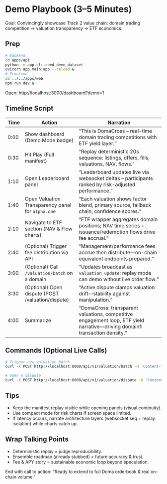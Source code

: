 # Demo Playbook (3–5 Minutes)

Goal: Convincingly showcase Track 2 value chain: domain trading competition → valuation transparency → ETF economics.

## Prep
```bash
# Backend
cd apps/api
python -m app.cli.seed_demo_dataset
uvicorn app.main:app --reload &
# Frontend
cd ../../apps/web
npm run dev &
```
Open: http://localhost:3000/dashboard?demo=1

## Timeline Script
| Time | Action | Narration |
|------|--------|-----------|
| 0:00 | Show dashboard (Demo Mode badge) | “This is DomaCross – real-time domain trading competitions with ETF yield layer.” |
| 0:30 | Hit Play (Full manifest) | “Replay deterministic 20s sequence: listings, offers, fills, valuations, NAV, flows.” |
| 1:10 | Open Leaderboard panel | “Leaderboard updates live via websocket deltas – participants ranked by risk-adjusted performance.” |
| 1:40 | Open Valuation Transparency panel for `alpha.one` | “Each valuation shows factor blend, primary source, fallback chain, confidence scores.” |
| 2:10 | Navigate to ETF section (NAV & Flow charts) | “ETF wrapper aggregates domain positions; NAV time series + issuance/redemption flows drive fee accrual.” |
| 2:40 | (Optional) Trigger fee distribution via API | “Management/performance fees accrue then distribute—on-chain equivalent endpoints prepared.” |
| 3:00 | (Optional) Call `/valuation/batch` on a domain | “Updates broadcast as `valuation_update`; replay mode can demo without live order flow.” |
| 3:30 | (Optional) Open dispute (POST /valuation/dispute) | “Active dispute clamps valuation drift—stability against manipulation.” |
| 4:00 | Summarize | “DomaCross: transparent valuations, competitive engagement loop, ETF yield narrative—driving domainfi transaction density.” |

## Commands (Optional Live Calls)
```bash
# Trigger new valuation batch
curl -X POST http://localhost:8000/api/v1/valuation/batch -H 'Content-Type: application/json' -d '{"domains":["alpha.one","bravo.one"]}'

# Open a dispute
curl -X POST http://localhost:8000/api/v1/valuation/dispute -H 'Content-Type: application/json' -d '{"domain":"alpha.one","reason":"suspicious spike"}'
```

## Tips
- Keep the manifest replay visible while opening panels (visual continuity).
- Use compact mode for risk charts if screen space limited.
- If latency occurs, narrate architecture layers (websocket seq + replay isolation) while charts catch up.

## Wrap Talking Points
- Deterministic replay = judge reproducibility.
- Ensemble roadmap (already stubbed) = future accuracy & trust.
- Fee & APY story = sustainable economic loop beyond speculation.

End with call to action: “Ready to extend to full Doma orderbook & real on-chain volume.”
